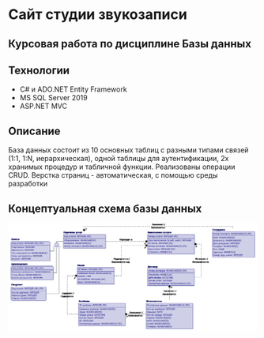 # Сайт студии звукозаписи
## Курсовая работа по дисциплине Базы данных

## Технологии
- C# и ADO.NET Entity Framework
- MS SQL Server 2019
- ASP.NET MVC

## Описание
База данных состоит из 10 основных таблиц с разными типами связей (1:1, 1:N, иерархическая), одной таблицы для аутентификации, 2х хранимых процедур и табличной функции. Реализованы операции CRUD. Верстка страниц - автоматическая, с помощью среды разработки

## Концептуальная схема базы данных
<img src="https://github.com/HerbalTea312/audio_DB_kourse_work/raw/main/db_scheme.png" width="1000">
